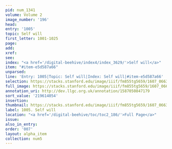 ```yaml
---
pid: num_1341
volume: Volume 2
image_number: '196'
head:
entry: '1005'
topic: Self will
first_letter: 1001-1025
page:
add:
xref:
see:
index: "<a href='/digital-beehive/index4/index_3629/'>Self will</a>"
item: "#item-e5d587a66"
unparsed:
line: 'Entry: 1005|Topic: Self will|Index: Self will|#item-e5d587a66'
selection: https://stacks.stanford.edu/image/iiif/fm855tg5659/1607_0663/936,4054,2768,654/full/0/default.jpg
full_image: https://stacks.stanford.edu/image/iiif/fm855tg5659/1607_0663/full/full/0/default.jpg
annotation_uri: http://dev.llgc.org.uk/annotation/1587050847179
sort_value: '219614054'
insertion:
thumbnail: https://stacks.stanford.edu/image/iiif/fm855tg5659/1607_0663/936,4054,600,180/250,/0/default.jpg
label: 1005. Self will
location: "<a href='/digital-beehive/toc/toc2_186/'>Full Page</a>"
issue:
also_in_entry:
order: '007'
layout: alpha_item
collection: num5
---
```

